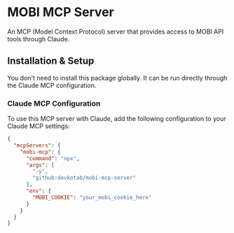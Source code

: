 # MOBI MCP Server

An MCP (Model Context Protocol) server that provides access to MOBI API tools through Claude.

## Installation & Setup

You don't need to install this package globally. It can be run directly through the Claude MCP configuration.

### Claude MCP Configuration

To use this MCP server with Claude, add the following configuration to your Claude MCP settings:

```json
{
  "mcpServers": {
    "mobi-mcp": {
      "command": "npx",
      "args": [
        "-y",
        "github:devkotab/mobi-mcp-server"
      ],
      "env": {
        "MOBI_COOKIE": "your_mobi_cookie_here"
      }
    }
  }
}